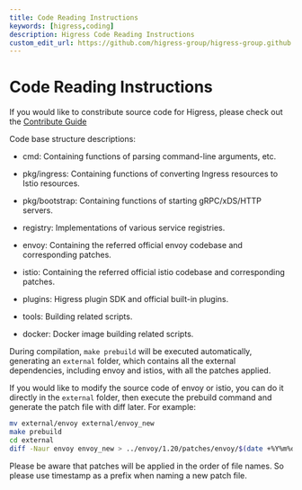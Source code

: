 ```yaml
---
title: Code Reading Instructions
keywords: [higress,coding]
description: Higress Code Reading Instructions
custom_edit_url: https://github.com/higress-group/higress-group.github.io/blob/main/src/content/docs/latest/en/dev/code.md
---
```


# Code Reading Instructions

If you would like to constribute source code for Higress, please check out the [Contribute Guide](../developers/guide_dev.md)

Code base structure descriptions:

- cmd: Containing functions of parsing command-line arguments, etc.

- pkg/ingress: Containing functions of converting Ingress resources to Istio resources.

- pkg/bootstrap: Containing functions of starting gRPC/xDS/HTTP servers.

- registry: Implementations of various service registries.

- envoy: Containing the referred official envoy codebase and corresponding patches.

- istio: Containing the referred official istio codebase and corresponding patches.

- plugins: Higress plugin SDK and official built-in plugins.

- tools: Building related scripts.

- docker: Docker image building related scripts.

During compilation, `make prebuild` will be executed automatically, generating an `external` folder, which contains all the external dependencies, including envoy and istios, with all the patches applied.

If you would like to modify the source code of envoy or istio, you can do it directly in the `external` folder, then execute the prebuild command and generate the patch file with diff later. For example:

```bash
mv external/envoy external/envoy_new
make prebuild
cd external
diff -Naur envoy envoy_new > ../envoy/1.20/patches/envoy/$(date +%Y%m%d)-what-changed.patch
```

Please be aware that patches will be applied in the order of file names. So please use timestamp as a prefix when naming a new patch file.
